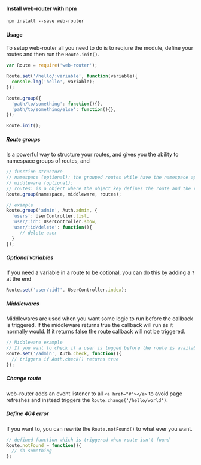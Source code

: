 #### Install web-router with npm
```txt
npm install --save web-router
```


#### Usage
To setup web-router all you need to do is to reqiure the module, define your routes and then run the `Route.init()`.
```js
var Route = require('web-router');

Route.set('/hello/:variable', function(variable){
  console.log('hello', variable);
});

Route.group({
  'path/to/something': function(){},
  'path/to/something/else': function(){},
});

Route.init();
```

##### Route groups
Is a powerful way to structure your routes, and gives you the ability to namespace groups of routes, and 

```js
// function structure
// namespace (optional): the grouped routes while have the namespace appended
// middleware (optional): 
// routes: is a object where the object key defines the route and the related function is the callback 
Route.group(namespace, middleware, routes);

// example
Route.group('admin', Auth.admin, {
  'users': UserController.list,
  'user/:id': UserController.show,
  'user/:id/delete': function(){
     // delete user
  }
});
```

##### Optional variables
If you need a variable in a route to be optional, you can do this by adding a `?` at the end
```js
Route.set('user/:id?', UserController.index);
```


##### Middlewares
Middlewares are used when you want some logic to run before the callback is triggered. If the middleware returns true the callback will run as it normally would. If it returns false the route callback will not be triggered.
```js
// Middleware example
// If you want to check if a user is logged before the route is available
Route.set('/admin', Auth.check, function(){
  // triggers if Auth.check() returns true
}); 
```  


##### Change route
web-router adds an event listener to all `<a href="#"></a>` to avoid page refreshes and instead triggers the `Route.change('/hello/world')`. 


##### Define 404 error
If you want to, you can rewrite the `Route.notFound()` to what ever you want.
```js
// defined function which is triggered when route isn't found
Route.notFound = function(){
  // do something
};
```
